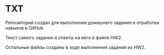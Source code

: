 # TXT
 Репозиторий создан для выполнения домашнего задания и отработки навыков в GitHub 

 Текст самого задания и ответы на него в файле HW2.

 Остальные файлы созданы в ходе выполнения заданий из HW2.